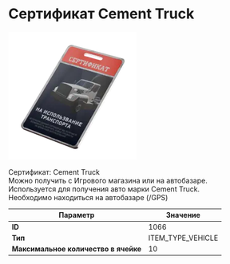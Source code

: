 # Сертификат Cement Truck

![Item Image](../img/1066.webp?raw=true)

Сертификат: Cement Truck<br>Можно получить с Игрового магазина или на автобазаре.<br>Используется для получения авто марки Cement Truck.<br>Необходимо находиться на автобазаре (/GPS)


| Параметр | Значение |
|----------|----------|
| **ID** | 1066 |
| **Тип** | ITEM_TYPE_VEHICLE |
| **Максимальное количество в ячейке** | 10 |

